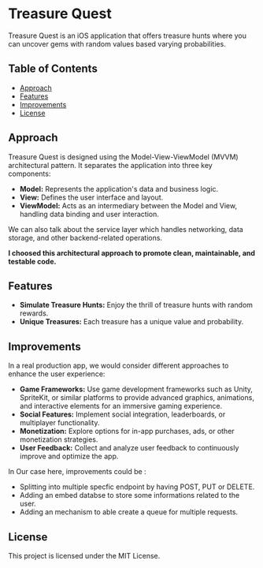 # Treasure Quest

Treasure Quest is an iOS application that offers treasure hunts where you can uncover gems with random values based varying probabilities.

## Table of Contents

- [Approach](#approach)
- [Features](#features)
- [Improvements](#improvements)
- [License](#license)

## Approach

Treasure Quest is designed using the Model-View-ViewModel (MVVM) architectural pattern. It separates the application into three key components:

- **Model:** Represents the application's data and business logic.
- **View:** Defines the user interface and layout.
- **ViewModel:** Acts as an intermediary between the Model and View, handling data binding and user interaction.

We can also talk about the service layer which handles networking, data storage, and other backend-related operations.

**I choosed this architectural approach to promote clean, maintainable, and testable code.**

## Features

- **Simulate Treasure Hunts:** Enjoy the thrill of treasure hunts with random rewards.
- **Unique Treasures:** Each treasure has a unique value and probability.

## Improvements

In a real production app, we would consider different approaches to enhance the user experience:

- **Game Frameworks:** Use game development frameworks such as Unity, SpriteKit, or similar platforms to provide advanced graphics, animations, and interactive elements for an immersive gaming experience.
- **Social Features:** Implement social integration, leaderboards, or multiplayer functionality.
- **Monetization:** Explore options for in-app purchases, ads, or other monetization strategies.
- **User Feedback:** Collect and analyze user feedback to continuously improve and optimize the app.


In Our case here, improvements could be :

- Splitting into multiple specfic endpoint by having POST, PUT or DELETE.
- Adding an embed databse to store some informations related to the user.
- Adding an mechanism to able create a queue for multiple requests.
 

## License

This project is licensed under the MIT License.
